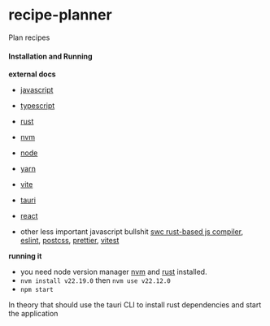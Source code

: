 # recipe-planner

Plan recipes

#### Installation and Running
**external docs**
- [javascript](https://developer.mozilla.org/en-US/docs/Web/JavaScript)
- [typescript](https://www.typescriptlang.org/docs/)
- [rust](https://doc.rust-lang.org/std/)
- [nvm](https://github.com/nvm-sh/nvm)
- [node](https://nodejs.org/docs/latest/api/)
- [yarn](https://yarnpkg.com/getting-started)
- [vite](https://vite.dev/guide/)
- [tauri](https://v2.tauri.app/)
- [react](https://react.dev/)

- other less important javascript bullshit [swc rust-based js compiler](https://swc.rs/), [eslint](https://eslint.org/docs/latest/), [postcss](https://postcss.org/), [prettier](https://prettier.io/docs/en/), [vitest](https://vitest.dev/api/)

**running it**
- you need node version manager [nvm](https://github.com/nvm-sh/nvm) and [rust](https://doc.rust-lang.org/std/) installed.
- `nvm install v22.19.0` then `nvm use v22.12.0`
- `npm start`

In theory that should use the tauri CLI to install rust dependencies and start the application
